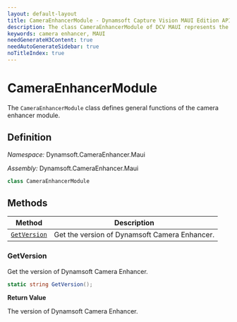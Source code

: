 ```yaml
---
layout: default-layout
title: CameraEnhancerModule - Dynamsoft Capture Vision MAUI Edition API Reference
description: The class CameraEnhancerModule of DCV MAUI represents the camera enhancer module, which provides general functions for the camera enhancer.
keywords: camera enhancer, MAUI
needGenerateH3Content: true
needAutoGenerateSidebar: true
noTitleIndex: true
---
```


# CameraEnhancerModule

The `CameraEnhancerModule` class defines general functions of the camera enhancer module.

## Definition

*Namespace:* Dynamsoft.CameraEnhancer.Maui

*Assembly:* Dynamsoft.CameraEnhancer.Maui

```csharp
class CameraEnhancerModule
```

## Methods

| Method | Description |
|------- |-------------|
| [`GetVersion`](#getversion) | Get the version of Dynamsoft Camera Enhancer. |

### GetVersion

Get the version of Dynamsoft Camera Enhancer.

```csharp
static string GetVersion();
```

**Return Value**

The version of Dynamsoft Camera Enhancer.
